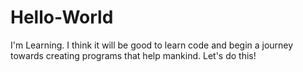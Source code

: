 # Hello-World

I'm Learning.
I think it will be good to learn code and begin a journey towards creating programs that help mankind.
Let's do this!

